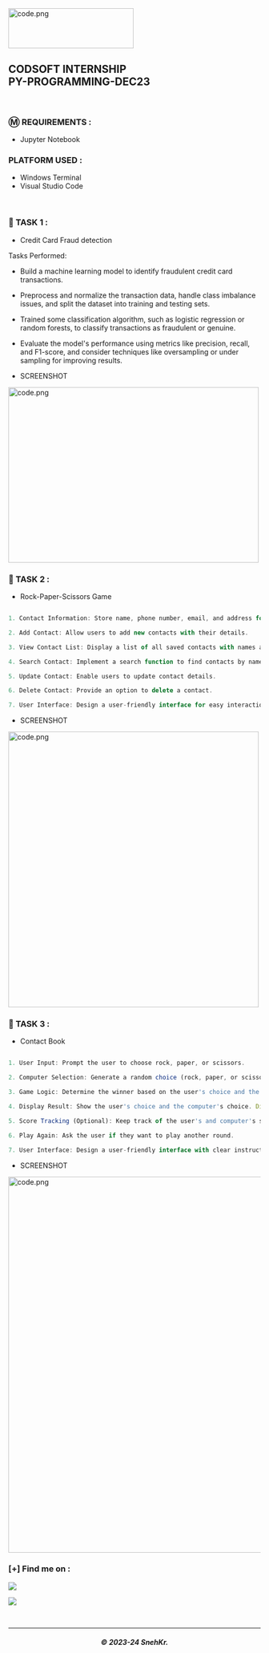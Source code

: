 <img src="https://www.google.com/url?sa=i&url=https%3A%2F%2Fgithub.com%2Fmohitjaiswal28%2FCODSOFTJULY&psig=AOvVaw2hi_xEVavAqchS26cDy5QR&ust=1705519389682000&source=images&cd=vfe&opi=89978449&ved=0CBMQjRxqFwoTCPiZqoLR4oMDFQAAAAAdAAAAABAD" width="250px" height="80px" alt="code.png">

<h2> CODSOFT INTERNSHIP</br>PY-PROGRAMMING-DEC23 </h2>

</br>

### Ⓜ️ REQUIREMENTS :

- Jupyter Notebook

### PLATFORM USED :

- Windows Terminal
- Visual Studio Code

</br>

### 📝 TASK 1 :

- Credit Card Fraud detection

Tasks Performed:

-  Build a machine learning model to identify fraudulent credit card
transactions.

- Preprocess and normalize the transaction data, handle class
imbalance issues, and split the dataset into training and testing sets.

- Trained some classification algorithm, such as logistic regression or random forests, to classify transactions as fraudulent or genuine.

- Evaluate the model's performance using metrics like precision, recall, and F1-score, and consider techniques like oversampling or under sampling for improving results.


- SCREENSHOT

<img src="https://1drv.ms/i/c/623a6a72e6cf13a4/EWWvwyrn2QBHuQ1KhnMJPNgB4rT8N7vkmEa0OE2wnpldcw?e=Zh4Z5S" width="500px" height="350px" alt="code.png">

</br>

### 📝 TASK 2 :

- Rock-Paper-Scissors Game

```javascript

1. Contact Information: Store name, phone number, email, and address for each contact.

2. Add Contact: Allow users to add new contacts with their details.

3. View Contact List: Display a list of all saved contacts with names and phone numbers.

4. Search Contact: Implement a search function to find contacts by name or phone number.

5. Update Contact: Enable users to update contact details.

6. Delete Contact: Provide an option to delete a contact.

7. User Interface: Design a user-friendly interface for easy interaction.

```

- SCREENSHOT

<img src="https://drive.snehkr.workers.dev/0:/CodSoft/task-02.png" width="500px" height="550px" alt="code.png">

</br>

### 📝 TASK 3 :

- Contact Book

```javascript

1. User Input: Prompt the user to choose rock, paper, or scissors.

2. Computer Selection: Generate a random choice (rock, paper, or scissors) for the computer.

3. Game Logic: Determine the winner based on the user's choice and the computer's choice. Rock beats scissors, scissors beat paper, and paper beats rock.

4. Display Result: Show the user's choice and the computer's choice. Display the result, whether the user wins, loses, or it's a tie.

5. Score Tracking (Optional): Keep track of the user's and computer's scores for multiple rounds.

6. Play Again: Ask the user if they want to play another round.

7. User Interface: Design a user-friendly interface with clear instructions and feedback.

```

- SCREENSHOT

<img src="https://drive.snehkr.workers.dev/0:/CodSoft/task-03.png" width="550px" height="750px" alt="code.png">

</br>

### [+] Find me on :

<a href="https://telegram.me/SnehKr" target="_blank"><img src="https://img.shields.io/badge/Messenger-SnehKr-blue?style=for-the-badge&logo=messenger"></a>

<a href="mailto:Snehkr.official@gmail.com" target="_blank"><img src="https://img.shields.io/badge/Email-Snehkr.official@gmail.com-blue?style=for-the-badge&logo=gmail"></a>

</br>

---

<h5 align="center">© 2023-24 SnehKr.</h5>